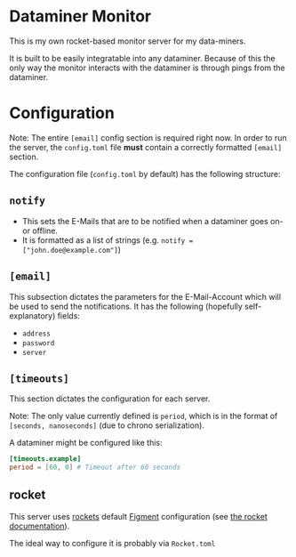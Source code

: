 # Dataminer Monitor
This is my own rocket-based monitor server for my data-miners.

It is built to be easily integratable into any dataminer. 
Because of this the only way the monitor interacts with the dataminer is through pings from the dataminer.

# Configuration
Note: The entire `[email]` config section is required right now. 
In order to run the server, the `config.toml` file **must** contain a correctly formatted `[email]` section.

The configuration file (`config.toml` by default) has the following structure:

## `notify`
- This sets the E-Mails that are to be notified when a dataminer goes on- or offline.
- It is formatted as a list of strings (e.g. `notify = ["john.doe@example.com"]`)

## `[email]`
This subsection dictates the parameters for the E-Mail-Account which will be used to send the notifications.
It has the following (hopefully self-explanatory) fields:
- `address`
- `password`
- `server`
## `[timeouts]`
This section dictates the configuration for each server.

Note: The only value currently defined is `period`, which is in the format of `[seconds, nanoseconds]` (due to chrono serialization).

A dataminer might be configured like this: 
```toml
[timeouts.example]
period = [60, 0] # Timeout after 60 seconds
```

## rocket
This server uses [rockets](https://rocket.rs/) default [Figment](https://crates.io/crates/figment) configuration (see [the rocket documentation](https://rocket.rs/guide/master/configuration/)).

The ideal way to configure it is probably via `Rocket.toml`
